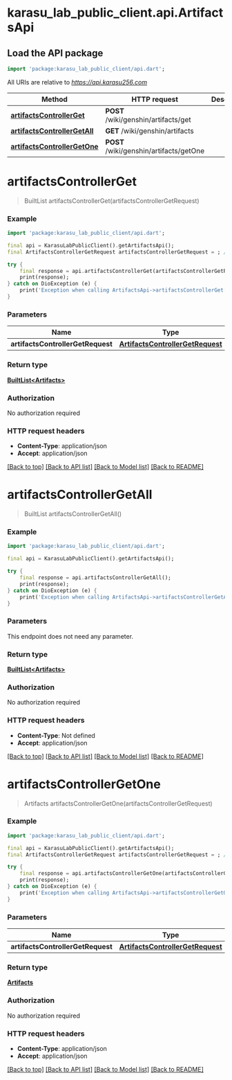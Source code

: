 # karasu_lab_public_client.api.ArtifactsApi

## Load the API package
```dart
import 'package:karasu_lab_public_client/api.dart';
```

All URIs are relative to *https://api.karasu256.com*

Method | HTTP request | Description
------------- | ------------- | -------------
[**artifactsControllerGet**](ArtifactsApi.md#artifactscontrollerget) | **POST** /wiki/genshin/artifacts/get | 
[**artifactsControllerGetAll**](ArtifactsApi.md#artifactscontrollergetall) | **GET** /wiki/genshin/artifacts | 
[**artifactsControllerGetOne**](ArtifactsApi.md#artifactscontrollergetone) | **POST** /wiki/genshin/artifacts/getOne | 


# **artifactsControllerGet**
> BuiltList<Artifacts> artifactsControllerGet(artifactsControllerGetRequest)



### Example
```dart
import 'package:karasu_lab_public_client/api.dart';

final api = KarasuLabPublicClient().getArtifactsApi();
final ArtifactsControllerGetRequest artifactsControllerGetRequest = ; // ArtifactsControllerGetRequest | 

try {
    final response = api.artifactsControllerGet(artifactsControllerGetRequest);
    print(response);
} catch on DioException (e) {
    print('Exception when calling ArtifactsApi->artifactsControllerGet: $e\n');
}
```

### Parameters

Name | Type | Description  | Notes
------------- | ------------- | ------------- | -------------
 **artifactsControllerGetRequest** | [**ArtifactsControllerGetRequest**](ArtifactsControllerGetRequest.md)|  | 

### Return type

[**BuiltList&lt;Artifacts&gt;**](Artifacts.md)

### Authorization

No authorization required

### HTTP request headers

 - **Content-Type**: application/json
 - **Accept**: application/json

[[Back to top]](#) [[Back to API list]](../README.md#documentation-for-api-endpoints) [[Back to Model list]](../README.md#documentation-for-models) [[Back to README]](../README.md)

# **artifactsControllerGetAll**
> BuiltList<Artifacts> artifactsControllerGetAll()



### Example
```dart
import 'package:karasu_lab_public_client/api.dart';

final api = KarasuLabPublicClient().getArtifactsApi();

try {
    final response = api.artifactsControllerGetAll();
    print(response);
} catch on DioException (e) {
    print('Exception when calling ArtifactsApi->artifactsControllerGetAll: $e\n');
}
```

### Parameters
This endpoint does not need any parameter.

### Return type

[**BuiltList&lt;Artifacts&gt;**](Artifacts.md)

### Authorization

No authorization required

### HTTP request headers

 - **Content-Type**: Not defined
 - **Accept**: application/json

[[Back to top]](#) [[Back to API list]](../README.md#documentation-for-api-endpoints) [[Back to Model list]](../README.md#documentation-for-models) [[Back to README]](../README.md)

# **artifactsControllerGetOne**
> Artifacts artifactsControllerGetOne(artifactsControllerGetRequest)



### Example
```dart
import 'package:karasu_lab_public_client/api.dart';

final api = KarasuLabPublicClient().getArtifactsApi();
final ArtifactsControllerGetRequest artifactsControllerGetRequest = ; // ArtifactsControllerGetRequest | 

try {
    final response = api.artifactsControllerGetOne(artifactsControllerGetRequest);
    print(response);
} catch on DioException (e) {
    print('Exception when calling ArtifactsApi->artifactsControllerGetOne: $e\n');
}
```

### Parameters

Name | Type | Description  | Notes
------------- | ------------- | ------------- | -------------
 **artifactsControllerGetRequest** | [**ArtifactsControllerGetRequest**](ArtifactsControllerGetRequest.md)|  | 

### Return type

[**Artifacts**](Artifacts.md)

### Authorization

No authorization required

### HTTP request headers

 - **Content-Type**: application/json
 - **Accept**: application/json

[[Back to top]](#) [[Back to API list]](../README.md#documentation-for-api-endpoints) [[Back to Model list]](../README.md#documentation-for-models) [[Back to README]](../README.md)


